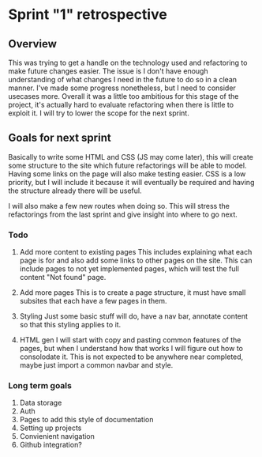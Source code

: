 Sprint "1" retrospective
========================

Overview
--------
This was trying to get a handle on the technology used and refactoring to make
future changes easier. The issue is I don't have enough understanding of what
changes I need in the future to do so in a clean manner. I've made some progress
nonetheless, but I need to consider usecases more. Overall it was a little too
ambitious for this stage of the project, it's actually hard to evaluate
refactoring when there is little to exploit it. I will try to lower the scope
for the next sprint.

Goals for next sprint
---------------------
Basically to write some HTML and CSS (JS may come later), this will create some
structure to the site which future refactorings will be able to model. Having
some links on the page will also make testing easier. CSS is a low priority,
but I will include it because it will eventually be required and having the
structure already there will be useful.

I will also make a few new routes when doing so. This will stress the
refactorings from the last sprint and give insight into where to go next.

### Todo
1. Add more content to existing pages
   This includes explaining what each page is for and also add some links to
   other pages on the site. This can include pages to not yet implemented pages,
   which will test the full content "Not found" page.

2. Add more pages
   This is to create a page structure, it must have small subsites that each
   have a few pages in them.

3. Styling
   Just some basic stuff will do, have a nav bar, annotate content so that this
   styling applies to it.

4. HTML gen
   I will start with copy and pasting common features of the pages, but when I
   understand how that works I will figure out how to consolodate it. This is
   not expected to be anywhere near completed, maybe just import a common
   navbar and style.

### Long term goals
1. Data storage
2. Auth
3. Pages to add this style of documentation
4. Setting up projects
5. Convienient navigation
6. Github integration?
